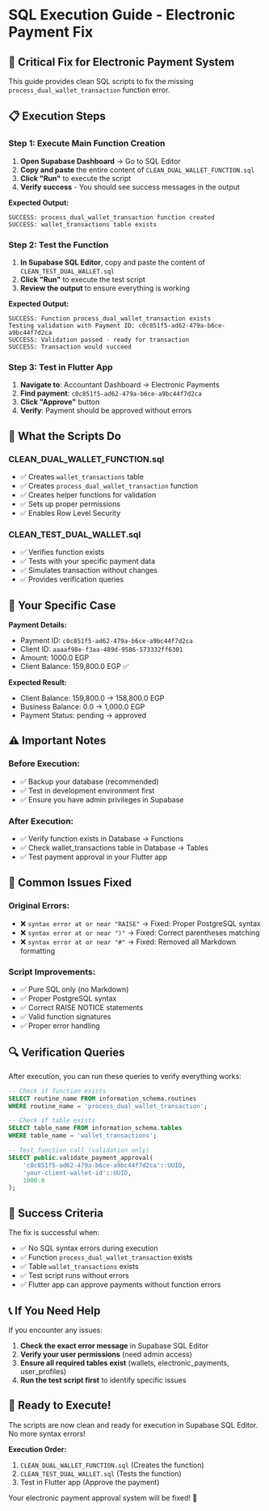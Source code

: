 # SQL Execution Guide - Electronic Payment Fix

## 🚨 **Critical Fix for Electronic Payment System**

This guide provides clean SQL scripts to fix the missing `process_dual_wallet_transaction` function error.

## 📋 **Execution Steps**

### **Step 1: Execute Main Function Creation**

1. **Open Supabase Dashboard** → Go to SQL Editor
2. **Copy and paste** the entire content of `CLEAN_DUAL_WALLET_FUNCTION.sql`
3. **Click "Run"** to execute the script
4. **Verify success** - You should see success messages in the output

**Expected Output:**
```
SUCCESS: process_dual_wallet_transaction function created
SUCCESS: wallet_transactions table exists
```

### **Step 2: Test the Function**

1. **In Supabase SQL Editor**, copy and paste the content of `CLEAN_TEST_DUAL_WALLET.sql`
2. **Click "Run"** to execute the test script
3. **Review the output** to ensure everything is working

**Expected Output:**
```
SUCCESS: Function process_dual_wallet_transaction exists
Testing validation with Payment ID: c0c851f5-ad62-479a-b6ce-a9bc44f7d2ca
SUCCESS: Validation passed - ready for transaction
SUCCESS: Transaction would succeed
```

### **Step 3: Test in Flutter App**

1. **Navigate to**: Accountant Dashboard → Electronic Payments
2. **Find payment**: `c0c851f5-ad62-479a-b6ce-a9bc44f7d2ca`
3. **Click "Approve"** button
4. **Verify**: Payment should be approved without errors

## 🔧 **What the Scripts Do**

### **CLEAN_DUAL_WALLET_FUNCTION.sql**
- ✅ Creates `wallet_transactions` table
- ✅ Creates `process_dual_wallet_transaction` function
- ✅ Creates helper functions for validation
- ✅ Sets up proper permissions
- ✅ Enables Row Level Security

### **CLEAN_TEST_DUAL_WALLET.sql**
- ✅ Verifies function exists
- ✅ Tests with your specific payment data
- ✅ Simulates transaction without changes
- ✅ Provides verification queries

## 🎯 **Your Specific Case**

**Payment Details:**
- Payment ID: `c0c851f5-ad62-479a-b6ce-a9bc44f7d2ca`
- Client ID: `aaaaf98e-f3aa-489d-9586-573332ff6301`
- Amount: 1000.0 EGP
- Client Balance: 159,800.0 EGP ✅

**Expected Result:**
- Client Balance: 159,800.0 → 158,800.0 EGP
- Business Balance: 0.0 → 1,000.0 EGP
- Payment Status: pending → approved

## ⚠️ **Important Notes**

### **Before Execution:**
- ✅ Backup your database (recommended)
- ✅ Test in development environment first
- ✅ Ensure you have admin privileges in Supabase

### **After Execution:**
- ✅ Verify function exists in Database → Functions
- ✅ Check wallet_transactions table in Database → Tables
- ✅ Test payment approval in your Flutter app

## 🚫 **Common Issues Fixed**

### **Original Errors:**
- ❌ `syntax error at or near "RAISE"` → Fixed: Proper PostgreSQL syntax
- ❌ `syntax error at or near ")"` → Fixed: Correct parentheses matching
- ❌ `syntax error at or near "#"` → Fixed: Removed all Markdown formatting

### **Script Improvements:**
- ✅ Pure SQL only (no Markdown)
- ✅ Proper PostgreSQL syntax
- ✅ Correct RAISE NOTICE statements
- ✅ Valid function signatures
- ✅ Proper error handling

## 🔍 **Verification Queries**

After execution, you can run these queries to verify everything works:

```sql
-- Check if function exists
SELECT routine_name FROM information_schema.routines 
WHERE routine_name = 'process_dual_wallet_transaction';

-- Check if table exists
SELECT table_name FROM information_schema.tables 
WHERE table_name = 'wallet_transactions';

-- Test function call (validation only)
SELECT public.validate_payment_approval(
    'c0c851f5-ad62-479a-b6ce-a9bc44f7d2ca'::UUID,
    'your-client-wallet-id'::UUID,
    1000.0
);
```

## 🎉 **Success Criteria**

The fix is successful when:
- ✅ No SQL syntax errors during execution
- ✅ Function `process_dual_wallet_transaction` exists
- ✅ Table `wallet_transactions` exists
- ✅ Test script runs without errors
- ✅ Flutter app can approve payments without function errors

## 📞 **If You Need Help**

If you encounter any issues:

1. **Check the exact error message** in Supabase SQL Editor
2. **Verify your user permissions** (need admin access)
3. **Ensure all required tables exist** (wallets, electronic_payments, user_profiles)
4. **Run the test script first** to identify specific issues

## 🚀 **Ready to Execute!**

The scripts are now clean and ready for execution in Supabase SQL Editor. No more syntax errors!

**Execution Order:**
1. `CLEAN_DUAL_WALLET_FUNCTION.sql` (Creates the function)
2. `CLEAN_TEST_DUAL_WALLET.sql` (Tests the function)
3. Test in Flutter app (Approve the payment)

Your electronic payment approval system will be fixed! 🎯
